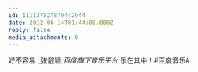 ```yaml
---
id: 111137527879442944
date: 2012-06-14T01:44:00.000Z
reply: false
media_attachments: 0
---
```


好不容易 _张靓颖 _百度旗下音乐平台_ 乐在其中！#百度音乐# ​​​​

